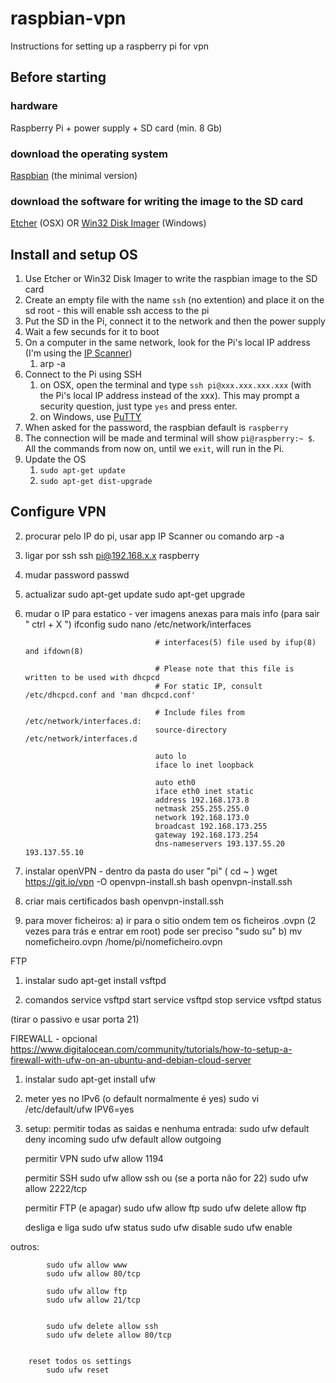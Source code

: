 # raspbian-vpn
Instructions for setting up a raspberry pi for vpn



## Before starting
### hardware
Raspberry Pi + power supply + SD card (min. 8 Gb)

### download the operating system
[Raspbian](https://www.raspberrypi.org/downloads/raspbian/) (the minimal version)

### download the software for writing the image to the SD card
[Etcher](https://etcher.io) (OSX) OR [Win32 Disk Imager](https://sourceforge.net/projects/win32diskimager/) (Windows)



## Install and setup OS
1. Use Etcher or Win32 Disk Imager to write the raspbian image to the SD card
2. Create an empty file with the name ``ssh`` (no extention) and place it on the sd root - this will enable ssh access to the pi
3. Put the SD in the Pi, connect it to the network and then the power supply
4. Wait a few secunds for it to boot
5. On a computer in the same network, look for the Pi's local IP address (I'm using the [IP Scanner](https://itunes.apple.com/pt/app/ip-scanner/id404167149?mt=12))
	1. arp -a
6. Connect to the Pi using SSH
	1. on OSX, open the terminal and type ``ssh pi@xxx.xxx.xxx.xxx`` (with the Pi's local IP address instead of the xxx). This may prompt a security question, just type ``yes`` and press enter.
	1. on Windows, use [PuTTY](http://www.putty.org)
7. When asked for the password, the raspbian default is ``raspberry``
8. The connection will be made and terminal will show ``pi@raspberry:~ $``. All the commands from now on, until we ``exit``, will run in the Pi.
9. Update the OS
	1. ``sudo apt-get update``
	2. ``sudo apt-get dist-upgrade``






## Configure VPN


2. procurar pelo IP do pi, usar app IP Scanner ou comando
			arp -a

3. ligar por ssh
			ssh pi@192.168.x.x
			raspberry

4. mudar password
			passwd

5. actualizar
			sudo apt-get update
			sudo apt-get upgrade

6. mudar o IP para estatico - ver imagens anexas para mais info (para sair " ctrl + X ")
			ifconfig
			sudo nano /etc/network/interfaces

									# interfaces(5) file used by ifup(8) and ifdown(8)

									# Please note that this file is written to be used with dhcpcd
									# For static IP, consult /etc/dhcpcd.conf and 'man dhcpcd.conf'

									# Include files from /etc/network/interfaces.d:
									source-directory /etc/network/interfaces.d

									auto lo
									iface lo inet loopback

									auto eth0
									iface eth0 inet static
									address 192.168.173.8
									netmask 255.255.255.0
									network 192.168.173.0
									broadcast 192.168.173.255
									gateway 192.168.173.254
									dns-nameservers 193.137.55.20 193.137.55.10


7. instalar openVPN - dentro da pasta do user "pi" ( cd ~ )
			wget https://git.io/vpn -O openvpn-install.sh
			bash openvpn-install.ssh

8. criar mais certificados
			bash openvpn-install.ssh

9. para mover ficheiros:
	a) ir para o sitio ondem tem os ficheiros .ovpn (2 vezes para trás e entrar em root) pode ser preciso "sudo su"
	b) 		mv nomeficheiro.ovpn /home/pi/nomeficheiro.ovpn









FTP

1. instalar
			sudo apt-get install vsftpd

2. comandos
			service vsftpd start
			service vsftpd stop
			service vsftpd status

(tirar o passivo e usar porta 21)







FIREWALL - opcional
https://www.digitalocean.com/community/tutorials/how-to-setup-a-firewall-with-ufw-on-an-ubuntu-and-debian-cloud-server

1. instalar
			sudo apt-get install ufw

2. meter yes no IPv6 (o default normalmente é yes)
			sudo vi /etc/default/ufw
			IPV6=yes

3. setup:
	permitir todas as saidas e nenhuma entrada:
			sudo ufw default deny incoming
			sudo ufw default allow outgoing

	permitir VPN
			sudo ufw allow 1194

	permitir SSH
			sudo ufw allow ssh
		ou (se a porta não for 22)
			sudo ufw allow 2222/tcp

	permitir FTP (e apagar)
			sudo ufw allow ftp
			sudo ufw delete allow ftp


	desliga e liga
		sudo ufw status
		sudo ufw disable
		sudo ufw enable







outros:

			sudo ufw allow www
			sudo ufw allow 80/tcp

			sudo ufw allow ftp
			sudo ufw allow 21/tcp


			sudo ufw delete allow ssh
			sudo ufw delete allow 80/tcp


		reset todos os settings
			sudo ufw reset


